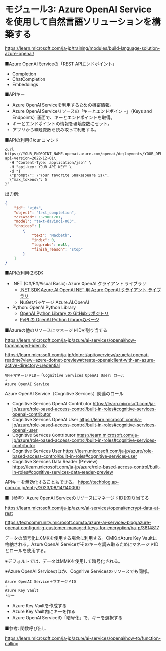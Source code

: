 # モジュール3: Azure OpenAI Service を使用して自然言語ソリューションを構築する

https://learn.microsoft.com/ja-jp/training/modules/build-language-solution-azure-openai/

■Azure OpenAI Serviceの「REST APIエンドポイント」

- Completion
- ChatCompletion
- Embeddings

■APIキー

- Azure OpenAI Serviceを利用するための機密情報。
- Azure OpenAI Serviceリソースの「キーとエンドポイント」（Keys and Endpoints）画面で、キーとエンドポイントを取得。
- キーとエンドポイントの情報を環境変数にセット。
- アプリから環境変数を読み取って利用する。


■APIの利用(1)curlコマンド

```
curl https://YOUR_ENDPOINT_NAME.openai.azure.com/openai/deployments/YOUR_DEPLOYMENT_NAME/completions?api-version=2022-12-01\
  -H "Content-Type: application/json" \
  -H "api-key: YOUR_API_KEY" \
  -d "{
  \"prompt\": \"Your favorite Shakespeare is\",
  \"max_tokens\": 5
}"
```

出力例:

```json
{
    "id": "<id>",
    "object": "text_completion",
    "created": 1679001781,
    "model": "text-davinci-003",
    "choices": [
        {
            "text": "Macbeth",
            "index": 0,
            "logprobs": null,
            "finish_reason": "stop"
        }
    ]
}
```

■APIの利用(2)SDK

- .NET (C#/F#/Visual Basic): Azure OpenAI クライアント ライブラリ
  - [.NET SDK Azure.AI.OpenAI NET 用 Azure OpenAI クライアント ライブラリ](https://learn.microsoft.com/ja-jp/dotnet/api/overview/azure/ai.openai-readme)
  - [NuGetパッケージ Azure.AI.OpenAI](https://www.nuget.org/packages/Azure.AI.OpenAI)
- Python: OpenAI Python Library
  - [OpenAI Python Library の GitHubリポジトリ](https://github.com/openai/openai-python)
  - [PyPI の OpenAI Python Libraryのページ](https://pypi.org/project/openai/)



■Azureの他のリソースにマネージドIDを割り当てる

https://learn.microsoft.com/ja-jp/azure/ai-services/openai/how-to/managed-identity

https://learn.microsoft.com/ja-jp/dotnet/api/overview/azure/ai.openai-readme?view=azure-dotnet-preview#create-openaiclient-with-an-azure-active-directory-credential

```
VM＋マネージドID＋「Cognitive Services OpenAI User」ロール
↓
Azure OpenAI Service
```

Azure OpenAI Service（Cognitive Services）関連のロール:

- Cognitive Services OpenAI Contributor https://learn.microsoft.com/ja-jp/azure/role-based-access-control/built-in-roles#cognitive-services-openai-contributor
- Cognitive Services OpenAI User https://learn.microsoft.com/ja-jp/azure/role-based-access-control/built-in-roles#cognitive-services-openai-user
- Cognitive Services Contributor https://learn.microsoft.com/ja-jp/azure/role-based-access-control/built-in-roles#cognitive-services-contributor
- Cognitive Services User https://learn.microsoft.com/ja-jp/azure/role-based-access-control/built-in-roles#cognitive-services-user
- Cognitive Services Data Reader (Preview) https://learn.microsoft.com/ja-jp/azure/role-based-access-control/built-in-roles#cognitive-services-data-reader-preview

APIキーを無効化することもできる。
https://techblog.ap-com.co.jp/entry/2023/08/14/140000


■（参考）Azure OpenAI ServiceのリソースにマネージドIDを割り当てる

https://learn.microsoft.com/ja-jp/azure/ai-services/openai/encrypt-data-at-rest

https://techcommunity.microsoft.com/t5/azure-ai-services-blog/azure-openai-configuring-customer-managed-keys-for-encryption/ba-p/3814817

データの暗号化にCMKを使用する場合に利用する。CMKはAzure Key Vaultに格納される。Azure OpenAI Serviceがそのキーを読み取るためにマネージドIDとロールを使用する。

※デフォルトでは、データはMMKを使用して暗号化される。

※Azure OpenAI Serviceのほか、Cognitive Servicesのリソースでも同様。


```
Azure OpenAI Service＋マネージドID
↓
Azure Key Vault
└キー
```

- Azure Key Vaultを作成する
- Azure Key Vault内にキーを作る
- Azure OpenAI Serviceの「暗号化」で、キーを選択する



■参考: 関数呼び出し

https://learn.microsoft.com/ja-jp/azure/ai-services/openai/how-to/function-calling
